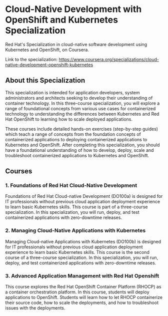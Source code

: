 # Cloud-Native Development with OpenShift and Kubernetes Specialization

Red Hat's Specialization in cloud-native software development using Kubernetes and OpenShift, on Coursera.

Link to the specialization: https://www.coursera.org/specializations/cloud-native-development-openshift-kubernetes

## About this Specialization

This specialization is intended for application developers, system administrators and architects seeking to develop their understanding of container technology.  In this three-course specialization, you will explore a range of foundational concepts from various use cases for containerized technology to understanding the differences between Kubernetes and Red Hat OpenShift to learning how to scale deployed applications.

These courses include detailed hands-on exercises (step-by-step guides) which teach a range of concepts from the foundation concepts of containerized applications to deploying containerized applications to Kubernetes and OpenShift. After completing this specialization, you should have a foundational understanding of how to develop, deploy, scale and troubleshoot containerized applications to Kubernetes and OpenShift.

## Courses

### 1. Foundations of Red Hat Cloud-Native Development

Foundations of Red Hat Cloud-native Development (DO100a) is designed for IT professionals without previous cloud application deployment experience to learn basic Kubernetes skills. This course is part of a three-course specialization. In this specialization, you will run, deploy, and test containerized applications with zero-downtime releases.

### 2. Managing Cloud-Native Applications with Kubernetes

Managing Cloud-native Applications with Kubernetes (DO100b) is designed for IT professionals without previous cloud application deployment experience to learn basic Kubernetes skills. This course is the second course of a three-course specialization. In this specialization, you will run, deploy, and test containerized applications with zero-downtime releases.

### 3. Advanced Application Management with Red Hat Openshift

This course explores the Red Hat OpenShift Container Platform (RHOCP) as a container orchestration platform. In this course, students will deploy applications to OpenShift. Students will learn how to let RHOCP containerize their source code, how to scale the deployments, and how to troubleshoot issues with the deployments.
